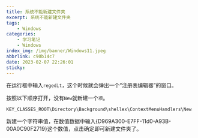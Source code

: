 ```yaml
---
title: 系统不能新建文件夹
excerpt: 系统不能新建文件夹
tags:
    - Windows
categories:
	- 学习笔记
	- Windows
index_img: /img/banner/Windows11.jpeg
abbrlink: c90b14c7
date: 2023-02-07 22:26:01
sticky:
---
```




在运行框中输入`regedit`，这个时候就会弹出一个“注册表编辑器”的窗口。

按照以下顺序打开，没有`New`就新建一个`项`。

```
KEY_CLASSES_ROOT\Directory\Background\shellex\ContextMenuHandlers\New
```

新建一个字符串值，在数值数据中输入{D969A300-E7FF-11d0-A93B-00A0C90F2719}这个数值，点击确定即可新建文件夹了。

